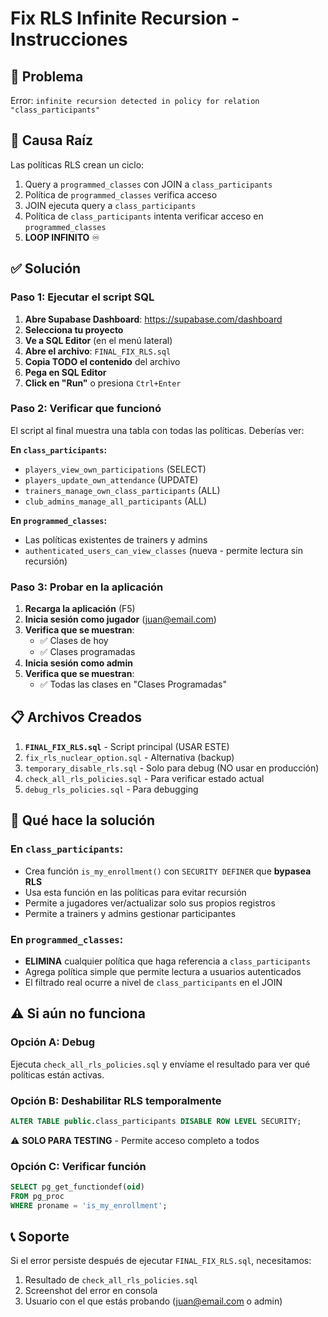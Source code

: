 # Fix RLS Infinite Recursion - Instrucciones

## 🔴 Problema
Error: `infinite recursion detected in policy for relation "class_participants"`

## 🎯 Causa Raíz
Las políticas RLS crean un ciclo:
1. Query a `programmed_classes` con JOIN a `class_participants`
2. Política de `programmed_classes` verifica acceso
3. JOIN ejecuta query a `class_participants`
4. Política de `class_participants` intenta verificar acceso en `programmed_classes`
5. **LOOP INFINITO** ♾️

## ✅ Solución

### Paso 1: Ejecutar el script SQL

1. **Abre Supabase Dashboard**: https://supabase.com/dashboard
2. **Selecciona tu proyecto**
3. **Ve a SQL Editor** (en el menú lateral)
4. **Abre el archivo**: `FINAL_FIX_RLS.sql`
5. **Copia TODO el contenido** del archivo
6. **Pega en SQL Editor**
7. **Click en "Run"** o presiona `Ctrl+Enter`

### Paso 2: Verificar que funcionó

El script al final muestra una tabla con todas las políticas. Deberías ver:

**En `class_participants`:**
- `players_view_own_participations` (SELECT)
- `players_update_own_attendance` (UPDATE)
- `trainers_manage_own_class_participants` (ALL)
- `club_admins_manage_all_participants` (ALL)

**En `programmed_classes`:**
- Las políticas existentes de trainers y admins
- `authenticated_users_can_view_classes` (nueva - permite lectura sin recursión)

### Paso 3: Probar en la aplicación

1. **Recarga la aplicación** (F5)
2. **Inicia sesión como jugador** (juan@email.com)
3. **Verifica que se muestran**:
   - ✅ Clases de hoy
   - ✅ Clases programadas
4. **Inicia sesión como admin**
5. **Verifica que se muestran**:
   - ✅ Todas las clases en "Clases Programadas"

## 📋 Archivos Creados

1. **`FINAL_FIX_RLS.sql`** - Script principal (USAR ESTE)
2. `fix_rls_nuclear_option.sql` - Alternativa (backup)
3. `temporary_disable_rls.sql` - Solo para debug (NO usar en producción)
4. `check_all_rls_policies.sql` - Para verificar estado actual
5. `debug_rls_policies.sql` - Para debugging

## 🔧 Qué hace la solución

### En `class_participants`:
- Crea función `is_my_enrollment()` con `SECURITY DEFINER` que **bypasea RLS**
- Usa esta función en las políticas para evitar recursión
- Permite a jugadores ver/actualizar solo sus propios registros
- Permite a trainers y admins gestionar participantes

### En `programmed_classes`:
- **ELIMINA** cualquier política que haga referencia a `class_participants`
- Agrega política simple que permite lectura a usuarios autenticados
- El filtrado real ocurre a nivel de `class_participants` en el JOIN

## ⚠️ Si aún no funciona

### Opción A: Debug
Ejecuta `check_all_rls_policies.sql` y envíame el resultado para ver qué políticas están activas.

### Opción B: Deshabilitar RLS temporalmente
```sql
ALTER TABLE public.class_participants DISABLE ROW LEVEL SECURITY;
```
⚠️ **SOLO PARA TESTING** - Permite acceso completo a todos

### Opción C: Verificar función
```sql
SELECT pg_get_functiondef(oid)
FROM pg_proc
WHERE proname = 'is_my_enrollment';
```

## 📞 Soporte
Si el error persiste después de ejecutar `FINAL_FIX_RLS.sql`, necesitamos:
1. Resultado de `check_all_rls_policies.sql`
2. Screenshot del error en consola
3. Usuario con el que estás probando (juan@email.com o admin)
